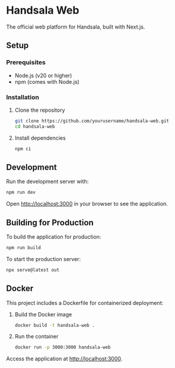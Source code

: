 # Handsala Web

The official web platform for Handsala, built with Next.js.

## Setup

### Prerequisites

- Node.js (v20 or higher)
- npm (comes with Node.js)

### Installation

1. Clone the repository

   ```bash
   git clone https://github.com/yourusername/handsala-web.git
   cd handsala-web
   ```
2. Install dependencies

   ```bash
   npm ci
   ```

## Development

Run the development server with:

```bash
npm run dev
```

Open [http://localhost:3000](http://localhost:3000) in your browser to see the application.

## Building for Production

To build the application for production:

```bash
npm run build
```

To start the production server:

```bash
npx serve@latest out
```

## Docker

This project includes a Dockerfile for containerized deployment:

1. Build the Docker image

   ```bash
   docker build -t handsala-web .
   ```
2. Run the container

   ```bash
   docker run -p 3000:3000 handsala-web
   ```

Access the application at [http://localhost:3000](http://localhost:3000).
